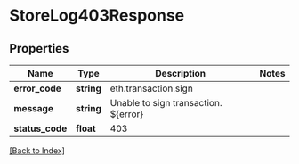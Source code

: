 # StoreLog403Response

## Properties

Name | Type | Description | Notes
------------ | ------------- | ------------- | -------------
**error_code** | **string** | eth.transaction.sign |
**message** | **string** | Unable to sign transaction. ${error} |
**status_code** | **float** | 403 |

[[Back to Index]](../index.md)
